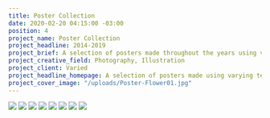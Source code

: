 ```yaml
---
title: Poster Collection
date: 2020-02-20 04:15:00 -03:00
position: 4
project_name: Poster Collection
project_headline: 2014-2019
project_brief: A selection of posters made throughout the years using varying techniques.
project_creative_field: Photography, Illustration
project_client: Varied
project_headline_homepage: A selection of posters made using varying techniques
project_cover_image: "/uploads/Poster-Flower01.jpg"
---
```


![](/uploads/Layout-Posters-01.jpg)
![](/uploads/Layout-Posters-02.jpg)
![](/uploads/Layout-Posters-03.jpg)
![](/uploads/Layout-Posters-04.jpg)
![](/uploads/Layout-Posters-05.jpg)
![](/uploads/Layout-Posters-06.jpg)
![](/uploads/Layout-Posters-07.jpg)
![](/uploads/Layout-Posters-08.jpg)